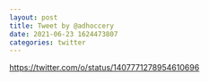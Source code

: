 ```yaml
--- 
layout: post 
title: Tweet by @adhoccery 
date: 2021-06-23 1624473807 
categories: twitter 
--- 
```

https://twitter.com/o/status/1407771278954610696